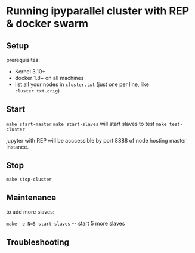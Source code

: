 
# Running ipyparallel cluster with REP & docker swarm


## Setup

prerequisites:
- Kernel 3.10+
- docker 1.8+ on all machines
- list all your nodes in `cluster.txt` (just one per line, like `cluster.txt.orig`)

## Start

`make start-master`
`make start-slaves` will start slaves
to test
`make test-cluster`

jupyter with REP will be acccessible by port 8888 of node hosting master instance.


## Stop

	make stop-cluster 

## Maintenance

to add more slaves:

```make -e N=5 start-slaves``` -- start 5 more slaves

## Troubleshooting
